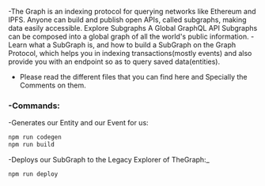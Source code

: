 -The Graph is an indexing protocol for querying networks like Ethereum and IPFS. Anyone can build and publish open APIs, called subgraphs, making data easily accessible. Explore Subgraphs A Global GraphQL API Subgraphs can be composed into a global graph of all the world's public information.
-Learn what a SubGraph is, and how to build a SubGraph on the Graph Protocol, which helps you in indexing transactions(mostly events) and also provide you with an endpoint so as to query saved data(entities).
- Please read the different files that you can find here and Specially the Comments on them.


### -Commands:
-Generates our Entity and our Event for us:
```sh
npm run codegen
npm run build
```
-Deploys our SubGraph to the Legacy Explorer of TheGraph:_
```sh
npm run deploy
```
